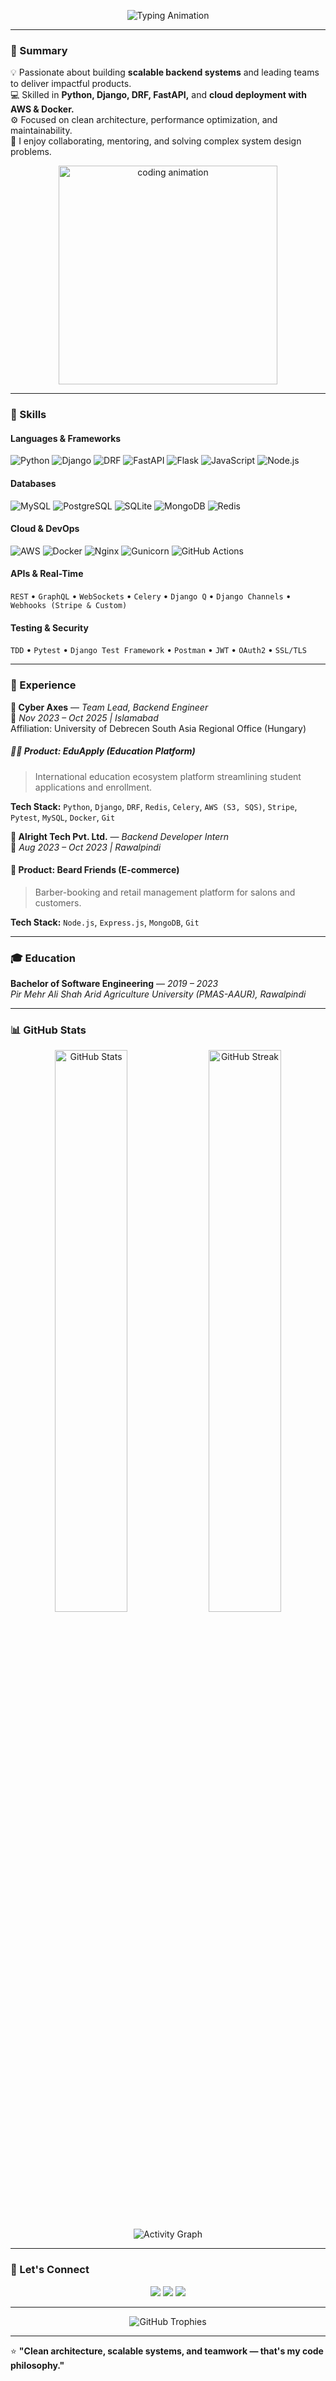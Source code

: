 <!-- Profile Header -->
<!-- <p align="center">
  <img src="https://readme-typing-svg.herokuapp.com?font=Fira+Code&weight=500&size=24&pause=1000&color=00BFFF&center=true&vCenter=true&width=650&lines=Hi+👋,+I'm+Taimoor+Mumtaz!;Backend+Engineer+%7C+Team+Lead+%7C+Python+Django+Developer;I+build+scalable,+secure,+and+high-performance+systems." alt="Typing Animation" />
</p> -->
<p align="center">
  <img 
    src="https://readme-typing-svg.herokuapp.com?font=Fira+Code&weight=500&size=24&duration=3000&pause=1000&color=00BFFF&center=true&vCenter=true&width=900&lines=Hi+👋,+I'm+Taimoor+Mumtaz!;Backend+Engineer+%7C+Team+Lead+%7C+Python+Django+Developer;I+build+scalable,+secure,+and+high-performance+systems." 
    alt="Typing Animation" 
  />
</p>

---

### 🧠 Summary

💡 Passionate about building **scalable backend systems** and leading teams to deliver impactful products.  
💻 Skilled in **Python, Django, DRF, FastAPI,** and **cloud deployment with AWS & Docker.**  
⚙️ Focused on clean architecture, performance optimization, and maintainability.  
🤝 I enjoy collaborating, mentoring, and solving complex system design problems.

<p align="center">
  <img src="https://media.giphy.com/media/qgQUggAC3Pfv687qPC/giphy.gif" width="350" alt="coding animation" />
</p>

---

### 🧰 Skills

#### **Languages & Frameworks**

![Python](https://img.shields.io/badge/Python-3776AB?style=flat&logo=python&logoColor=white)
![Django](https://img.shields.io/badge/Django-092E20?style=flat&logo=django&logoColor=white)
![DRF](https://img.shields.io/badge/Django%20REST-ff1709?style=flat&logo=django&logoColor=white)
![FastAPI](https://img.shields.io/badge/FastAPI-009688?style=flat&logo=fastapi&logoColor=white)
![Flask](https://img.shields.io/badge/Flask-000000?style=flat&logo=flask)
![JavaScript](https://img.shields.io/badge/JavaScript-F7DF1E?style=flat&logo=javascript&logoColor=black)
![Node.js](https://img.shields.io/badge/Node.js-339933?style=flat&logo=node.js&logoColor=white)

#### **Databases**

![MySQL](https://img.shields.io/badge/MySQL-005C84?style=flat&logo=mysql&logoColor=white)
![PostgreSQL](https://img.shields.io/badge/PostgreSQL-316192?style=flat&logo=postgresql&logoColor=white)
![SQLite](https://img.shields.io/badge/SQLite-07405E?style=flat&logo=sqlite&logoColor=white)
![MongoDB](https://img.shields.io/badge/MongoDB-4EA94B?style=flat&logo=mongodb&logoColor=white)
![Redis](https://img.shields.io/badge/Redis-DC382D?style=flat&logo=redis&logoColor=white)

#### **Cloud & DevOps**

![AWS](https://img.shields.io/badge/AWS-232F3E?style=flat&logo=amazonaws)
![Docker](https://img.shields.io/badge/Docker-2496ED?style=flat&logo=docker&logoColor=white)
![Nginx](https://img.shields.io/badge/Nginx-009639?style=flat&logo=nginx&logoColor=white)
![Gunicorn](https://img.shields.io/badge/Gunicorn-499848?style=flat&logo=gunicorn&logoColor=white)
![GitHub Actions](https://img.shields.io/badge/GitHub%20Actions-2088FF?style=flat&logo=githubactions&logoColor=white)

#### **APIs & Real-Time**

`REST` • `GraphQL` • `WebSockets` • `Celery` • `Django Q` • `Django Channels` • `Webhooks (Stripe & Custom)`

#### **Testing & Security**

`TDD` • `Pytest` • `Django Test Framework` • `Postman` • `JWT` • `OAuth2` • `SSL/TLS`

---

### 💼 Experience

**🧩 Cyber Axes** — _Team Lead, Backend Engineer_  
📍 _Nov 2023 – Oct 2025 | Islamabad_  
Affiliation: University of Debrecen South Asia Regional Office (Hungary)

##### 🧑‍🎓 **Product:** EduApply (Education Platform)

> International education ecosystem platform streamlining student applications and enrollment.

**Tech Stack:** `Python`, `Django`, `DRF`, `Redis`, `Celery`, `AWS (S3, SQS)`, `Stripe`, `Pytest`, `MySQL`, `Docker`, `Git`

**🧠 Alright Tech Pvt. Ltd.** — _Backend Developer Intern_  
📍 _Aug 2023 – Oct 2023 | Rawalpindi_

#### 💈 **Product:** Beard Friends (E-commerce)

> Barber-booking and retail management platform for salons and customers.

**Tech Stack:** `Node.js`, `Express.js`, `MongoDB`, `Git`

---

### 🎓 Education

**Bachelor of Software Engineering** — _2019 – 2023_  
_Pir Mehr Ali Shah Arid Agriculture University (PMAS-AAUR), Rawalpindi_

---

### 📊 GitHub Stats

<p align="center">
  <img src="https://github-readme-stats.vercel.app/api?username=YOUR-GITHUB&show_icons=true&theme=tokyonight&count_private=true" alt="GitHub Stats" width="48%" />
  <img src="https://github-readme-streak-stats.herokuapp.com/?user=YOUR-GITHUB&theme=tokyonight" alt="GitHub Streak" width="48%" />
</p>

<p align="center">
  <img src="https://github-readme-activity-graph.vercel.app/graph?username=YOUR-GITHUB&theme=tokyo-night" alt="Activity Graph" />
</p>

---

### 🤝 Let's Connect

<p align="center">
  <a href="mailto:mumtaztaimoor6@gmail.com"><img src="https://img.shields.io/badge/Email-mumtaztaimoor6%40gmail.com-red?style=for-the-badge&logo=gmail&logoColor=white" /></a>
  <a href="https://www.linkedin.com/in/taimoor-mumtaz-4636b2231/"><img src="https://img.shields.io/badge/LinkedIn-taimoormumtaz?style=for-the-badge&logo=linkedin" /></a>
  <a href="https://github.com/taimoor0"><img src="https://img.shields.io/badge/GitHub-taimoormumtaz?style=for-the-badge&logo=github" /></a>
</p>

---

<p align="center">
  <img src="https://github-profile-trophy.vercel.app/?username=YOUR-GITHUB&theme=onedark&no-frame=true&margin-w=10" alt="GitHub Trophies" />
</p>

---

⭐ **"Clean architecture, scalable systems, and teamwork — that's my code philosophy."**
